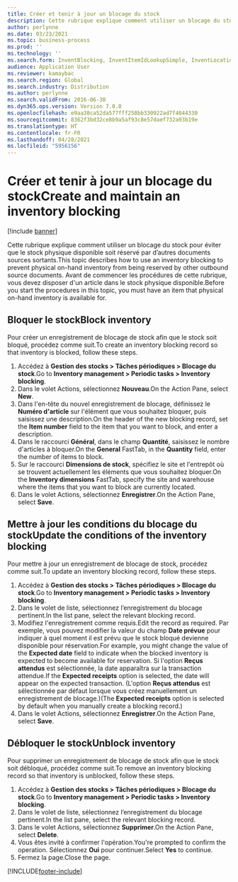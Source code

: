 ```yaml
---
title: Créer et tenir à jour un blocage du stock
description: Cette rubrique explique comment utiliser un blocage du stock pour éviter que le stock physique disponible soit réservé par d’autres documents sources sortants.
author: perlynne
ms.date: 03/23/2021
ms.topic: business-process
ms.prod: ''
ms.technology: ''
ms.search.form: InventBlocking, InventItemIdLookupSimple, InventLocationIdLookup
audience: Application User
ms.reviewer: kamaybac
ms.search.region: Global
ms.search.industry: Distribution
ms.author: perlynne
ms.search.validFrom: 2016-06-30
ms.dyn365.ops.version: Version 7.0.0
ms.openlocfilehash: e9aa38ca52da577fff258bb330922ad7f4044330
ms.sourcegitcommit: 8362f3bd32ce8b9a5af93c8e57daef732a93b19e
ms.translationtype: HT
ms.contentlocale: fr-FR
ms.lasthandoff: 04/28/2021
ms.locfileid: "5956156"
---
```

# <a name="create-and-maintain-an-inventory-blocking"></a><span data-ttu-id="ccb78-103">Créer et tenir à jour un blocage du stock</span><span class="sxs-lookup"><span data-stu-id="ccb78-103">Create and maintain an inventory blocking</span></span>

[!include [banner](../../includes/banner.md)]

<span data-ttu-id="ccb78-104">Cette rubrique explique comment utiliser un blocage du stock pour éviter que le stock physique disponible soit réservé par d’autres documents sources sortants.</span><span class="sxs-lookup"><span data-stu-id="ccb78-104">This topic describes how to use an inventory blocking to prevent physical on-hand inventory from being reserved by other outbound source documents.</span></span> <span data-ttu-id="ccb78-105">Avant de commencer les procédures de cette rubrique, vous devez disposer d'un article dans le stock physique disponible.</span><span class="sxs-lookup"><span data-stu-id="ccb78-105">Before you start the procedures in this topic, you must have an item that physical on-hand inventory is available for.</span></span>

## <a name="block-inventory"></a><span data-ttu-id="ccb78-106">Bloquer le stock</span><span class="sxs-lookup"><span data-stu-id="ccb78-106">Block inventory</span></span>

<span data-ttu-id="ccb78-107">Pour créer un enregistrement de blocage de stock afin que le stock soit bloqué, procédez comme suit.</span><span class="sxs-lookup"><span data-stu-id="ccb78-107">To create an inventory blocking record so that inventory is blocked, follow these steps.</span></span>

1. <span data-ttu-id="ccb78-108">Accédez à **Gestion des stocks \> Tâches périodiques \> Blocage du stock**.</span><span class="sxs-lookup"><span data-stu-id="ccb78-108">Go to **Inventory management \> Periodic tasks \> Inventory blocking**.</span></span>
1. <span data-ttu-id="ccb78-109">Dans le volet Actions, sélectionnez **Nouveau**.</span><span class="sxs-lookup"><span data-stu-id="ccb78-109">On the Action Pane, select **New**.</span></span>
1. <span data-ttu-id="ccb78-110">Dans l'en-tête du nouvel enregistrement de blocage, définissez le **Numéro d'article** sur l'élément que vous souhaitez bloquer, puis saisissez une description.</span><span class="sxs-lookup"><span data-stu-id="ccb78-110">On the header of the new blocking record, set the **Item number** field to the item that you want to block, and enter a description.</span></span>
1. <span data-ttu-id="ccb78-111">Dans le raccourci **Général**, dans le champ **Quantité**, saisissez le nombre d'articles à bloquer.</span><span class="sxs-lookup"><span data-stu-id="ccb78-111">On the **General** FastTab, in the **Quantity** field, enter the number of items to block.</span></span>
1. <span data-ttu-id="ccb78-112">Sur le raccourci **Dimensions de stock**, spécifiez le site et l'entrepôt où se trouvent actuellement les éléments que vous souhaitez bloquer.</span><span class="sxs-lookup"><span data-stu-id="ccb78-112">On the **Inventory dimensions** FastTab, specify the site and warehouse where the items that you want to block are currently located.</span></span>
1. <span data-ttu-id="ccb78-113">Dans le volet Actions, sélectionnez **Enregistrer**.</span><span class="sxs-lookup"><span data-stu-id="ccb78-113">On the Action Pane, select **Save**.</span></span>

## <a name="update-the-conditions-of-the-inventory-blocking"></a><span data-ttu-id="ccb78-114">Mettre à jour les conditions du blocage du stock</span><span class="sxs-lookup"><span data-stu-id="ccb78-114">Update the conditions of the inventory blocking</span></span>

<span data-ttu-id="ccb78-115">Pour mettre à jour un enregistrement de blocage de stock, procédez comme suit.</span><span class="sxs-lookup"><span data-stu-id="ccb78-115">To update an inventory blocking record, follow these steps.</span></span>

1. <span data-ttu-id="ccb78-116">Accédez à **Gestion des stocks \> Tâches périodiques \> Blocage du stock**.</span><span class="sxs-lookup"><span data-stu-id="ccb78-116">Go to **Inventory management \> Periodic tasks \> Inventory blocking**.</span></span>
1. <span data-ttu-id="ccb78-117">Dans le volet de liste, sélectionnez l’enregistrement du blocage pertinent.</span><span class="sxs-lookup"><span data-stu-id="ccb78-117">In the list pane, select the relevant blocking record.</span></span>
1. <span data-ttu-id="ccb78-118">Modifiez l'enregistrement comme requis.</span><span class="sxs-lookup"><span data-stu-id="ccb78-118">Edit the record as required.</span></span> <span data-ttu-id="ccb78-119">Par exemple, vous pouvez modifier la valeur du champ **Date prévue** pour indiquer à quel moment il est prévu que le stock bloqué devienne disponible pour réservation.</span><span class="sxs-lookup"><span data-stu-id="ccb78-119">For example, you might change the value of the **Expected date** field to indicate when the blocked inventory is expected to become available for reservation.</span></span> <span data-ttu-id="ccb78-120">Si l'option **Reçus attendus** est sélectionnée, la date apparaîtra sur la transaction attendue.</span><span class="sxs-lookup"><span data-stu-id="ccb78-120">If the **Expected receipts** option is selected, the date will appear on the expected transaction.</span></span> <span data-ttu-id="ccb78-121">(L'option **Reçus attendus** est sélectionnée par défaut lorsque vous créez manuellement un enregistrement de blocage.)</span><span class="sxs-lookup"><span data-stu-id="ccb78-121">(The **Expected receipts** option is selected by default when you manually create a blocking record.)</span></span>
1. <span data-ttu-id="ccb78-122">Dans le volet Actions, sélectionnez **Enregistrer**.</span><span class="sxs-lookup"><span data-stu-id="ccb78-122">On the Action Pane, select **Save**.</span></span>

## <a name="unblock-inventory"></a><span data-ttu-id="ccb78-123">Débloquer le stock</span><span class="sxs-lookup"><span data-stu-id="ccb78-123">Unblock inventory</span></span>

<span data-ttu-id="ccb78-124">Pour supprimer un enregistrement de blocage de stock afin que le stock soit débloqué, procédez comme suit.</span><span class="sxs-lookup"><span data-stu-id="ccb78-124">To remove an inventory blocking record so that inventory is unblocked, follow these steps.</span></span>

1. <span data-ttu-id="ccb78-125">Accédez à **Gestion des stocks \> Tâches périodiques \> Blocage du stock**.</span><span class="sxs-lookup"><span data-stu-id="ccb78-125">Go to **Inventory management \> Periodic tasks \> Inventory blocking**.</span></span>
1. <span data-ttu-id="ccb78-126">Dans le volet de liste, sélectionnez l’enregistrement du blocage pertinent.</span><span class="sxs-lookup"><span data-stu-id="ccb78-126">In the list pane, select the relevant blocking record.</span></span>
1. <span data-ttu-id="ccb78-127">Dans le volet Actions, sélectionnez **Supprimer**.</span><span class="sxs-lookup"><span data-stu-id="ccb78-127">On the Action Pane, select **Delete**.</span></span>
1. <span data-ttu-id="ccb78-128">Vous êtes invité à confirmer l'opération.</span><span class="sxs-lookup"><span data-stu-id="ccb78-128">You're prompted to confirm the operation.</span></span> <span data-ttu-id="ccb78-129">Sélectionnez **Oui** pour continuer.</span><span class="sxs-lookup"><span data-stu-id="ccb78-129">Select **Yes** to continue.</span></span>
1. <span data-ttu-id="ccb78-130">Fermez la page.</span><span class="sxs-lookup"><span data-stu-id="ccb78-130">Close the page.</span></span>

[!INCLUDE[footer-include](../../../includes/footer-banner.md)]
